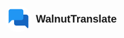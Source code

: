 <div style="display: flex; align-items: center; justify-content: center; gap: 10px;">
  <img 
    src="./public/__logo.png" 
    alt="walnut-translate-logo" 
    style="width: 60px; height: 60px; border-radius: 50%;"
  >
  <h1 style="margin: 0; font-family: Arial, sans-serif; font-size: 24px;d"> WalnutTranslate  </h1>
</div>
